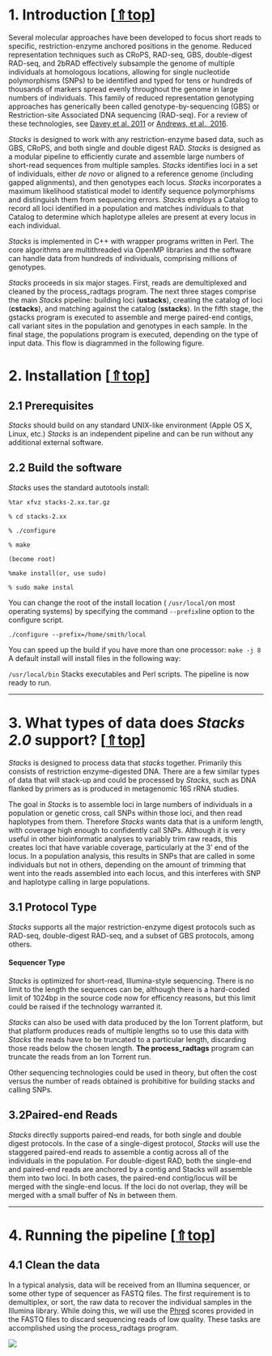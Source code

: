 # 1. Introduction \[[⇑top](http://catchenlab.life.illinois.edu/stacks/manual/#top)\]

Several molecular approaches have been developed to focus short reads to specific, restriction-enzyme anchored positions in the genome. Reduced representation techniques such as CRoPS, RAD-seq, GBS, double-digest RAD-seq, and 2bRAD effectively subsample the genome of multiple individuals at homologous locations, allowing for single nucleotide polymorphisms (SNPs) to be identified and typed for tens or hundreds of thousands of markers spread evenly throughout the genome in large numbers of individuals. This family of reduced representation genotyping approaches has generically been called genotype-by-sequencing (GBS) or Restriction-site Associated DNA sequencing (RAD-seq). For a review of these technologies, see  [Davey et al. 2011](http://www.nature.com/nrg/journal/v12/n7/abs/nrg3012.html)  or  [Andrews, et al., 2016](http://doi.org/10.1038/nrg.2015.28).

_Stacks_  is designed to work with any restriction-enzyme based data, such as GBS, CRoPS, and both single and double digest RAD.  _Stacks_  is designed as a modular pipeline to efficiently curate and assemble large numbers of short-read sequences from multiple samples.  _Stacks_  identifies loci in a set of individuals, either  _de novo_  or aligned to a reference genome (including gapped alignments), and then genotypes each locus.  _Stacks_  incorporates a maximum likelihood statistical model to identify sequence polymorphisms and distinguish them from sequencing errors.  _Stacks_  employs a Catalog to record all loci identified in a population and matches individuals to that Catalog to determine which haplotype alleles are present at every locus in each individual.

_Stacks_  is implemented in C++ with wrapper programs written in Perl. The core algorithms are multithreaded via OpenMP libraries and the software can handle data from hundreds of individuals, comprising millions of genotypes.

_Stacks_  proceeds in six major stages. First, reads are demultiplexed and cleaned by the process_radtags program. The next three stages comprise the main  _Stacks_  pipeline: building loci (**ustacks**), creating the catalog of loci (**cstacks**), and matching against the catalog (**sstacks**). In the fifth stage, the  gstacks  program is executed to assemble and merge paired-end contigs, call variant sites in the population and genotypes in each sample. In the final stage, the  populations  program is executed, depending on the type of input data. This flow is diagrammed in the following figure.

# 2. Installation  \[[⇑top](http://catchenlab.life.illinois.edu/stacks/manual/#top)\]

## 2.1 Prerequisites

_Stacks_  should build on any standard UNIX-like environment (Apple OS X, Linux, etc.)  _Stacks_  is an independent pipeline and can be run without any additional external software.
##  2.2 Build the software
_Stacks_ uses the standard autotools install:



`%tar xfvz stacks-2.xx.tar.gz`

`% cd stacks-2.xx`
 
`% ./configure`

`% make`

`(become root)`

`%make install(or, use sudo)` 

`% sudo make instal`

You can change the root of the install location ( `/usr/local/`on most operating systems) by specifying the command `--prefix`line option to the configure script.

   

    ./configure --prefix=/home/smith/local

You can speed up the build if you have more than one processor:
`make -j 8`
A default install will install files in the following way:



`/usr/local/bin`       Stacks executables and Perl scripts.
The pipeline is now ready to run.

----------

# 3. What types of data does  _Stacks 2.0_  support?  \[[⇑top](http://catchenlab.life.illinois.edu/stacks/manual/#top)\]

_Stacks_  is designed to process data that  _stacks_  together. Primarily this consists of restriction enzyme-digested DNA. There are a few similar types of data that will stack-up and could be processed by  _Stacks_, such as DNA flanked by primers as is produced in metagenomic 16S rRNA studies.

The goal in  _Stacks_  is to assemble loci in large numbers of individuals in a population or genetic cross, call SNPs within those loci, and then read haplotypes from them. Therefore  _Stacks_  wants data that is a uniform length, with coverage high enough to confidently call SNPs. Although it is very useful in other bioinformatic analyses to variably trim raw reads, this creates loci that have variable coverage, particularly at the 3’ end of the locus. In a population analysis, this results in SNPs that are called in some individuals but not in others, depending on the amount of trimming that went into the reads assembled into each locus, and this interferes with SNP and haplotype calling in large populations.

## 3.1 Protocol Type

_Stacks_ supports all the major restriction-enzyme digest protocols such as RAD-seq, double-digest RAD-seq, and a subset of GBS protocols, among others.
#### Sequencer Type
_Stacks_  is optimized for short-read, Illumina-style sequencing. There is no limit to the length the sequences can be, although there is a hard-coded limit of 1024bp in the source code now for efficency reasons, but this limit could be raised if the technology warranted it.

_Stacks_  can also be used with data produced by the Ion Torrent platform, but that platform produces reads of multiple lengths so to use this data with  _Stacks_  the reads have to be truncated to a particular length, discarding those reads below the chosen length. **The  process_radtags**  program can truncate the reads from an Ion Torrent run.

Other sequencing technologies could be used in theory, but often the cost versus the number of reads obtained is prohibitive for building stacks and calling SNPs.
## 3.2Paired-end Reads

_Stacks_  directly supports paired-end reads, for both single and double digest protocols. In the case of a single-digest protocol,  _Stacks_  will use the staggered paired-end reads to assemble a contig across all of the individuals in the population. For double-digest RAD, both the single-end and paired-end reads are anchored by a contig and Stacks will assemble them into two loci. In both cases, the paired-end contig/locus will be merged with the single-end locus. If the loci do not overlap, they will be merged with a small buffer of  Ns in between them.

----------
# 4. Running the pipeline  \[[⇑top](http://catchenlab.life.illinois.edu/stacks/manual/#top)\]
## 4.1 Clean the data
In a typical analysis, data will be received from an Illumina sequencer, or some other type of sequencer as FASTQ files. The first requirement is to demultiplex, or sort, the raw data to recover the individual samples in the Illumina library. While doing this, we will use the [Phred](http://en.wikipedia.org/wiki/Phred_quality_score) scores provided in the FASTQ files to discard sequencing reads of low quality. These tasks are accomplished using the process_radtags program.
  
![](http://catchenlab.life.illinois.edu/stacks/manual/process_radtags.png)

